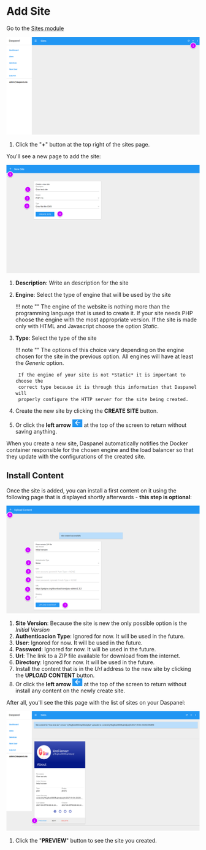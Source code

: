 # Add Site

Go to the [Sites module](http://admin.daspanel.site/sites/)

[![Daspanel sites list](img/sites-list-add.png)](img/sites-list-add.png)

1. Click the "**+**" button at the top right of the sites page.

You'll see a new page to add the site:

[![Daspanel sites add](img/site-add.png)](img/site-add.png)

1. **Description**: Write an description for the site
2. **Engine**: Select the type of engine that will be used by the site

    !!! note ""
        The engine of the website is nothing more than the programming language 
        that is used to create it. If your site needs PHP choose the engine with 
        the most appropriate version. If the site is made only with HTML and 
        Javascript choose the option *Static*.

3. **Type**: Select the type of the site

    !!! note ""
        The options of this choice vary depending on the engine chosen for the 
        site in the previous option. All engines will have at least the 
        *Generic* option.

        If the engine of your site is not *Static* it is important to choose the 
        correct type because it is through this information that Daspanel will 
        properly configure the HTTP server for the site being created.

4. Create the new site by clicking the **CREATE SITE** button.
5. Or click the **left arrow** ![Alt](img/back-arrow.png "Back") at the top of 
the screen to return without saving anything.

When you create a new site, Daspanel automatically notifies the Docker container 
responsible for the chosen engine and the load balancer so that they update 
with the configurations of the created site.

## Install Content

Once the site is added, you can install a first content on it using the 
following page that is displayed shortly afterwards - **this step is optional**:

[![Daspanel sites add content](img/site-add-content.png)](img/site-add-content.png)

1. **Site Version**: Because the site is new the only possible option is the 
*Initial Version*
2. **Authenticacion Type**: Ignored for now. It will be used in the future.
3. **User**: Ignored for now. It will be used in the future.
4. **Password**: Ignored for now. It will be used in the future.
5. **Url**: The link to a ZIP file available for download from the internet.
6. **Directory**: Ignored for now. It will be used in the future.
4. Install the content that is in the *Url* address to the new site by clicking 
the **UPLOAD CONTENT** button.
5. Or click the **left arrow** ![Alt](img/back-arrow.png "Back") at the top of 
the screen to return without install any content on the newly create site.

After all, you'll see the this page with the list of sites on your Daspanel:

[![Daspanel sites list preview](img/sites-list-preview.png)](img/sites-list-preview.png)

1. Click the "**PREVIEW**" button to see the site you created.

